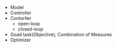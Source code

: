 - Model
- Controller
- Contorller
	- open-loop
	- closed-loop
- Goad task(Objective), Combination of Measures
- Optimizer

